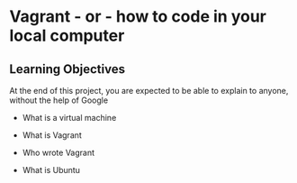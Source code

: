# Vagrant - or - how to code in your local computer

## Learning Objectives
At the end of this project, you are expected to be able to explain to anyone, without the help of Google

* What is a virtual machine

* What is Vagrant

* Who wrote Vagrant

* What is Ubuntu
